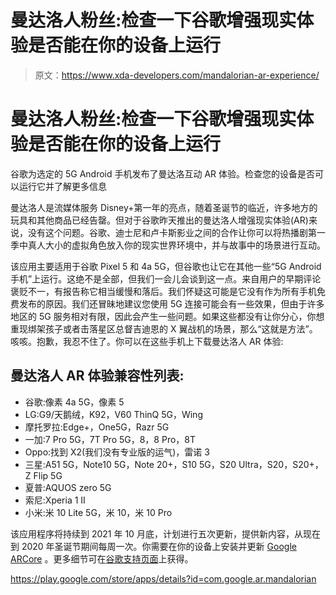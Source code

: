 # 曼达洛人粉丝:检查一下谷歌增强现实体验是否能在你的设备上运行

> 原文：<https://www.xda-developers.com/mandalorian-ar-experience/>

# 曼达洛人粉丝:检查一下谷歌增强现实体验是否能在你的设备上运行

谷歌为选定的 5G Android 手机发布了曼达洛互动 AR 体验。检查您的设备是否可以运行它并了解更多信息

曼达洛人是流媒体服务 Disney+第一年的亮点，随着圣诞节的临近，许多地方的玩具和其他商品已经告罄。但对于谷歌昨天推出的曼达洛人增强现实体验(AR)来说，没有这个问题。谷歌、迪士尼和卢卡斯影业之间的合作让你可以将热播剧第一季中真人大小的虚拟角色放入你的现实世界环境中，并与故事中的场景进行互动。

该应用主要适用于谷歌 Pixel 5 和 4a 5G，但谷歌也让它在其他一些“5G Android 手机”上运行。这绝不是全部，但我们一会儿会谈到这一点。来自用户的早期评论褒贬不一，有报告称它相当缓慢和落后。我们怀疑这可能是它没有作为所有手机免费发布的原因。我们还冒昧地建议您使用 5G 连接可能会有一些效果，但由于许多地区的 5G 服务相对有限，因此会产生一些问题。如果这些都没有让你分心，你想重现绑架孩子或者击落星区总督吉迪恩的 X 翼战机的场景，那么“这就是方法”。咳咳。抱歉，我忍不住了。你可以在这些手机上下载曼达洛人 AR 体验:

## 曼达洛人 AR 体验兼容性列表:

*   谷歌:像素 4a 5G，像素 5
*   LG:G9/天鹅绒，K92，V60 ThinQ 5G，Wing
*   摩托罗拉:Edge+，One5G，Razr 5G
*   一加:7 Pro 5G，7T Pro 5G，8，8 Pro，8T
*   Oppo:找到 X2(我们没有专业版的运气)，雷诺 3
*   三星:A51 5G，Note10 5G，Note 20+，S10 5G，S20 Ultra，S20，S20+，Z Flip 5G
*   夏普:AQUOS zero 5G
*   索尼:Xperia 1 II
*   小米:米 10 Lite 5G，米 10，米 10 Pro

该应用程序将持续到 2021 年 10 月底，计划进行五次更新，提供新内容，从现在到 2020 年圣诞节期间每周一次。你需要在你的设备上安装并更新 [Google ARCore](https://developers.google.com/ar) 。更多细节可在[谷歌支持页面](https://developers.google.com/ar/mandalorian)上获得。

https://play.google.com/store/apps/details?id=com.google.ar.mandalorian